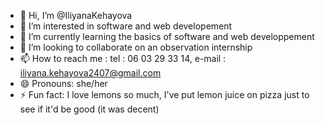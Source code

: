 - 👋 Hi, I’m @IliyanaKehayova
- 👀 I’m interested in software and web developement
- 🌱 I’m currently learning the basics of software and web developpement
- 💞️ I’m looking to collaborate on an observation internship
- 📫 How to reach me : tel : 06 03 29 33 14, e-mail : iliyana.kehayova2407@gmail.com
- 😄 Pronouns: she/her
- ⚡ Fun fact: I love lemons so much, I've put lemon juice on pizza just to see if it'd be good (it was decent)

<!---
IliyanaKehayova/IliyanaKehayova is a ✨ special ✨ repository because its `README.md` (this file) appears on your GitHub profile.
You can click the Preview link to take a look at your changes.
--->
